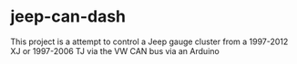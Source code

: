 # jeep-can-dash
This project is a attempt to control a Jeep gauge cluster from a 1997-2012 XJ or 1997-2006 TJ via the VW CAN bus via an Arduino
